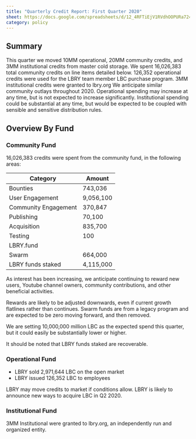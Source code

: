 ```yaml
---
title: "Quarterly Credit Report: First Quarter 2020"
sheet: https://docs.google.com/spreadsheets/d/12_4RFTiEjV1RVdhOOPURa724ZSS8RDBxfnn8MiOvEDQ/edit?usp=sharing
category: policy
---
```

## Summary
This quarter we moved 10MM operational, 20MM community credits, and 3MM institutional credits from master cold storage.  We spent 16,026,383 total community credits on line items detailed below. 126,352 operational credits were used for the LBRY team member LBC purchase program. 3MM institutional credits were granted to lbry.org
We anticipate similar community outlays throughout 2020.  Operational spending may increase at any time, but is not expected to increase significantly. Institutional spending could be substantial at any time, but would be expected to be coupled with sensible and sensitive distribution rules.

## Overview By Fund

### Community Fund

16,026,383 credits were spent from the community fund, in the following areas:

| Category | Amount |
|---|---|
| Bounties | 743,036 |
| User Engagement | 9,056,100 |
| Community Engagement | 370,847 |
| Publishing | 70,100 |
| Acquisition | 835,700 |
| Testing | 100 |
| LBRY.fund |  |
| Swarm | 664,000 |
| LBRY funds staked | 4,115,000 |

As interest has been increasing, we anticipate continuing to reward new users, Youtube channel owners, community contributions, and other beneficial activities. 

Rewards are likely to be adjusted downwards, even if current growth flatlines rather than continues. Swarm funds are from a legacy program and are expected to be zero moving forward, and then removed.

We are setting 10,000,000 million LBC as the expected spend this quarter, but it could easily be substantially lower or higher.

It should be noted that LBRY funds staked are recoverable.

### Operational Fund

* LBRY sold 2,971,644 LBC on the open market
* LBRY issued 126,352 LBC to employees

LBRY may move credits to market if conditions allow. LBRY is likely to announce new ways to acquire LBC in Q2 2020.

### Institutional Fund

3MM Institutional were granted to lbry.org, an independently run and organized entity.
